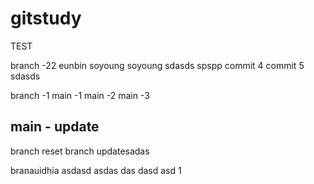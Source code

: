 # gitstudy
TEST

branch -22
eunbin
soyoung
soyoung
sdasds
spspp
commit 4
commit 5
sdasds

branch -1
main -1
main -2
main -3

main - update
--------
branch reset
branch updatesadas

branauidhia
asdasd
asdas
das
dasd
asd
1